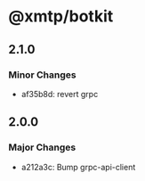 # @xmtp/botkit

## 2.1.0

### Minor Changes

- af35b8d: revert grpc

## 2.0.0

### Major Changes

- a212a3c: Bump grpc-api-client
